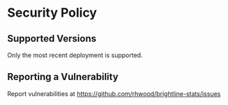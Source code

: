 # Security Policy

## Supported Versions

Only the most recent deployment is supported.

## Reporting a Vulnerability

Report vulnerabilities at https://github.com/rhwood/brightline-stats/issues
